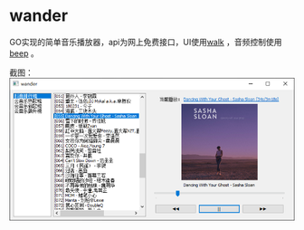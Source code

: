 # wander
GO实现的简单音乐播放器，api为网上免费接口，UI使用[walk](https://github.com/lxn/walk) ，音频控制使用[beep](https://github.com/faiface/beep) 。

截图：
![Image text](snapshot/Snipaste_2020-12-24_16-58-15.png)